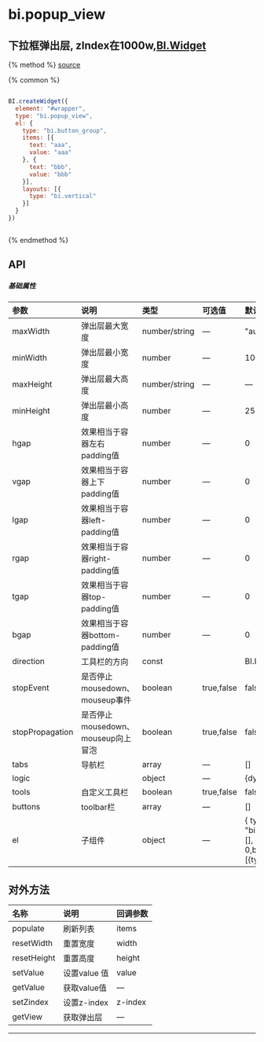 # bi.popup_view

## 下拉框弹出层, zIndex在1000w,[BI.Widget](/core/widget.md)

{% method %}
[source](https://jsfiddle.net/fineui/x95pg143/)

{% common %}
```javascript

BI.createWidget({
  element: "#wrapper",
  type: "bi.popup_view",
  el: {
    type: "bi.button_group",
    items: [{
      text: "aaa",
      value: "aaa"
    }, {
      text: "bbb",
      value: "bbb"
    }],
    layouts: [{
      type: "bi.vertical"
    }]
  }
})



```

{% endmethod %}

## API
##### 基础属性
| 参数    | 说明           | 类型  | 可选值 | 默认值
| :------ |:-------------  | :-----| :----|:----
| maxWidth | 弹出层最大宽度 | number/string | — | "auto" |
| minWidth | 弹出层最小宽度 | number | — | 100 |
| maxHeight | 弹出层最大高度 | number/string | — | — |
| minHeight | 弹出层最小高度 | number | — | 25 |
| hgap    | 效果相当于容器左右padding值    |    number  | — |  0  |
| vgap    | 效果相当于容器上下padding值    |    number  |  —|  0  |
| lgap    | 效果相当于容器left-padding值   |    number  | — |  0  |
| rgap    | 效果相当于容器right-padding值  |    number  |  —|  0  |
| tgap    | 效果相当于容器top-padding值    |    number  |  —|  0  |
| bgap    | 效果相当于容器bottom-padding值 |    number  | — |  0  |
| direction| 工具栏的方向| const | | BI.Direction.Top |
| stopEvent | 是否停止mousedown、mouseup事件 | boolean | true,false | false |
| stopPropagation | 是否停止mousedown、mouseup向上冒泡 | boolean | true,false | false |
| tabs | 导航栏 | array | — | [] |
| logic | | object | — | {dynamic:true} |
| tools | 自定义工具栏 |boolean | true,false | false |
| buttons | toolbar栏 | array | — | [] |
| el | 子组件 | object | — |{ type: "bi.button_group",items: [], chooseType: 0,behaviors: {},layouts: [{type: "bi.vertical"}]} |


## 对外方法
| 名称     | 说明                           |  回调参数     
| :------ |:-------------                  | :-----   
| populate | 刷新列表 | items |
| resetWidth | 重置宽度 | width |
| resetHeight |  重置高度  | height|
| setValue | 设置value 值 | value |
| getValue| 获取value值 | —|
| setZindex | 设置z-index| z-index | 
| getView | 获取弹出层 | —|





---



